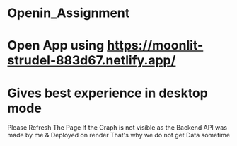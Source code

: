# Openin_Assignment
# Open App using https://moonlit-strudel-883d67.netlify.app/
# Gives best experience in desktop mode 
Please Refresh The Page If the Graph is not visible as the Backend API was made by me & Deployed on render That's why we do not get Data sometime
